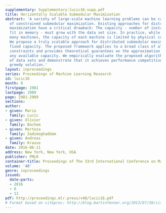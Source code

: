 ```yaml
---
supplementary: Supplementary:lucic16-supp.pdf
title: Horizontally Scalable Submodular Maximization
abstract: 'A variety of large-scale machine learning problems can be cast as instances
  of constrained submodular maximization. Existing approaches for distributed submodular
  maximization have a critical drawback: The capacity - number of instances that can
  fit in memory - must grow with the data set size. In practice, while one can provision
  many machines, the capacity of each machine is limited by physical constraints.
  We propose a truly scalable approach for distributed submodular maximization under
  fixed capacity. The proposed framework applies to a broad class of algorithms and
  constraints and provides theoretical guarantees on the approximation factor for
  any available capacity. We empirically evaluate the proposed algorithm on a variety
  of data sets and demonstrate that it achieves performance competitive with the centralized
  greedy solution.'
layout: inproceedings
series: Proceedings of Machine Learning Research
id: lucic16
month: 0
firstpage: 2981
lastpage: 2989
page: 2981-2989
sections: 
author:
- given: Mario
  family: Lucic
- given: Olivier
  family: Bachem
- given: Morteza
  family: Zadimoghaddam
- given: Andreas
  family: Krause
date: 2016-06-11
address: New York, New York, USA
publisher: PMLR
container-title: Proceedings of The 33rd International Conference on Machine Learning
volume: '48'
genre: inproceedings
issued:
  date-parts:
  - 2016
  - 6
  - 11
pdf: http://proceedings.mlr.press/v48/lucic16.pdf
# Format based on citeproc: http://blog.martinfenner.org/2013/07/30/citeproc-yaml-for-bibliographies/
---
```

